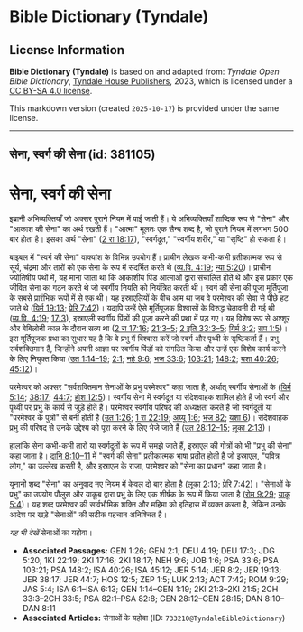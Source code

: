 # Bible Dictionary (Tyndale)

## License Information

**Bible Dictionary (Tyndale)** is based on and adapted from: _Tyndale Open Bible Dictionary_, [Tyndale House Publishers](https://tyndaleopenresources.com/), 2023, which is licensed under a [CC BY-SA 4.0 license](https://creativecommons.org/licenses/by-sa/4.0/legalcode.en).

This markdown version (created `2025-10-17`) is provided under the same license.



--------------------------------

## सेना, स्वर्ग की सेना (id: 381105)

सेना, स्वर्ग की सेना
====================

इब्रानी अभिव्यक्तियाँ जो अक्सर पुराने नियम में पाई जाती हैं। ये अभिव्यक्तियाँ शाब्दिक रूप से "सेना" और "आकाश की सेना" का अर्थ रखती हैं। "आत्मा" मूलतः एक सैन्य शब्द है, जो पुराने नियम में लगभग 500 बार होता है। इसका अर्थ "सेना" ([2 रा 18:17](https://ref.ly/2Kgs18:17)), "स्वर्गदूत," "स्वर्गीय शरीर," या "सृष्टि" हो सकता है।  
  
बाइबल में "स्वर्ग की सेना" वाक्यांश के विभिन्न उपयोग हैं। प्राचीन लेखक कभी\-कभी प्रतीकात्मक रूप से सूर्य, चंद्रमा और तारों को एक सेना के रूप में संदर्भित करते थे ([व्य.वि. 4:19](https://ref.ly/Deut4:19); [न्या 5:20](https://ref.ly/Judg5:20))। प्राचीन ज्योतिषीय पंथों में, यह माना जाता था कि आकाशीय पिंड आत्माओं द्वारा संचालित होते थे और इस प्रकार एक जीवित सेना का गठन करते थे जो स्वर्गीय नियति को नियंत्रित करती थी। स्वर्ग की सेना की पूजा मूर्तिपूजा के सबसे प्रारंभिक रूपों में से एक थी। यह इस्राएलियों के बीच आम था जब वे परमेश्वर की सेवा से पीछे हट जाते थे ([यिर्म 19:13](https://ref.ly/Jer19:13); [प्रेरि 7:42](https://ref.ly/Acts7:42))। यद्यपि उन्हें ऐसे मूर्तिपूजक विश्वासों के विरुद्ध चेतावनी दी गई थी ([व्य.वि. 4:19](https://ref.ly/Deut4:19); [17:3](https://ref.ly/Deut17:3)), इस्राएली स्वर्गीय पिंडों की पूजा करने की प्रथा में पड़ गए। यह विशेष रूप से अश्शूर और बेबिलोनी काल के दौरान सत्य था ([2 रा 17:16](https://ref.ly/2Kgs17:16); [21:3–5](https://ref.ly/2Kgs21:3-2Kgs21:5); [2 इति 33:3–5](https://ref.ly/2Chr33:3-2Chr33:5); [यिर्म 8:2](https://ref.ly/Jer8:2); [सप 1:5](https://ref.ly/Zeph1:5))। इस मूर्तिपूजक प्रथा का सुधार यह है कि वे प्रभु में विश्वास करें जो स्वर्ग और पृथ्वी के सृष्टिकर्ता हैं। प्रभु सर्वशक्तिमान हैं, जिन्होंने अपनी आज्ञा पर स्वर्गीय पिंडों को संगठित किया और उन्हें एक विशेष कार्य करने के लिए नियुक्त किया ([उत 1:14–19](https://ref.ly/Gen1:14-Gen1:19); [2:1](https://ref.ly/Gen2:1); [नहे 9:6](https://ref.ly/Neh9:6); [भज 33:6](https://ref.ly/Ps33:6); [103:21](https://ref.ly/Ps103:21); [148:2](https://ref.ly/Ps148:2); [यशा 40:26](https://ref.ly/Isa40:26); [45:12](https://ref.ly/Isa45:12))।

परमेश्वर को अक्सर "सर्वशक्तिमान सेनाओं के प्रभु परमेश्वर" कहा जाता है, अर्थात् स्वर्गीय सेनाओं के ([यिर्म 5:14](https://ref.ly/Jer5:14); [38:17](https://ref.ly/Jer38:17); [44:7](https://ref.ly/Jer44:7); [होश 12:5](https://ref.ly/Hos12:5))। स्वर्गीय सेना में स्वर्गदूत या संदेशवाहक शामिल होते हैं जो स्वर्ग और पृथ्वी पर प्रभु के कार्य से जुड़े होते हैं। परमेश्वर स्वर्गीय परिषद की अध्यक्षता करते हैं जो स्वर्गदूतों या "परमेश्वर के पुत्रों" से बनी होती है ([उत 1:26](https://ref.ly/Gen1:26); [1 रा 22:19](https://ref.ly/1Kgs22:19); [अय्यू 1:6](https://ref.ly/Job1:6); [भज 82](https://ref.ly/Ps82:1-Ps82:8); [यशा 6](https://ref.ly/Isa6:1-Isa6:13))। संदेशवाहक प्रभु की परिषद से उनके उद्देश्य को पूरा करने के लिए भेजे जाते हैं ([उत 28:12–15](https://ref.ly/Gen28:12-Gen28:15); [लूका 2:13](https://ref.ly/Luke2:13))।

हालांकि सेना कभी\-कभी तारों या स्वर्गदूतों के रूप में समझे जाते हैं, इस्राएल की गोत्रों को भी "प्रभु की सेना" कहा जाता है। [दानि 8:10–11](https://ref.ly/Dan8:10-Dan8:11) में "स्वर्ग की सेना" प्रतीकात्मक भाषा प्रतीत होती है जो इस्राएल, "पवित्र लोग," का उल्लेख करती है, और इस्राएल के राजा, परमेश्वर को "सेना का प्रधान" कहा जाता है।

यूनानी शब्द "सेना" का अनुवाद नए नियम में केवल दो बार होता है ([लूका 2:13](https://ref.ly/Luke2:13); [प्रेरि 7:42](https://ref.ly/Acts7:42))। "सेनाओं के प्रभु" का उपयोग पौलुस और याकूब द्वारा प्रभु के लिए एक शीर्षक के रूप में किया जाता है ([रोम 9:29](https://ref.ly/Rom9:29); [याकू 5:4](https://ref.ly/Jas5:4))। यह शब्द परमेश्वर की सार्वभौमिक शक्ति और महिमा को इतिहास में व्यक्त करता है, लेकिन उनके आदेश पर खड़े "सेनाओं" की सटीक पहचान अनिश्चित है।

*यह भी देखें* सेनाओं का यहोवा। 

* **Associated Passages:** GEN 1:26; GEN 2:1; DEU 4:19; DEU 17:3; JDG 5:20; 1KI 22:19; 2KI 17:16; 2KI 18:17; NEH 9:6; JOB 1:6; PSA 33:6; PSA 103:21; PSA 148:2; ISA 40:26; ISA 45:12; JER 5:14; JER 8:2; JER 19:13; JER 38:17; JER 44:7; HOS 12:5; ZEP 1:5; LUK 2:13; ACT 7:42; ROM 9:29; JAS 5:4; ISA 6:1–ISA 6:13; GEN 1:14–GEN 1:19; 2KI 21:3–2KI 21:5; 2CH 33:3–2CH 33:5; PSA 82:1–PSA 82:8; GEN 28:12–GEN 28:15; DAN 8:10–DAN 8:11
* **Associated Articles:** सेनाओं के यहोवा (ID: `733210@TyndaleBibleDictionary`)

